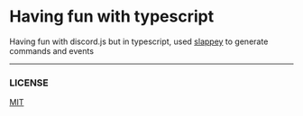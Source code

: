 # Having fun with typescript

Having fun with discord.js but in typescript,
used [slappey](https://github.com/stuyy/slappey) to generate
commands and events

---

### LICENSE

[MIT](https://choosealicense.com/licenses/mit/)
